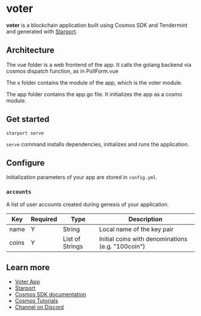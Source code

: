 # voter

**voter** is a blockchain application built using Cosmos SDK and Tendermint and generated with [Starport](https://github.com/tendermint/starport).

## Architecture

The vue folder is a web frontend of the app. It calls the golang backend via cosmos dispatch
function, as in PollForm.vue

The x folder contains the module of the app, which is the voter module.

The app folder contains the app.go file. It initializes the app as a cosmo module.

## Get started

```
starport serve
```

`serve` command installs dependencies, initializes and runs the application.

## Configure

Initialization parameters of your app are stored in `config.yml`.

### `accounts`

A list of user accounts created during genesis of your application.

| Key   | Required | Type            | Description                                       |
| ----- | -------- | --------------- | ------------------------------------------------- |
| name  | Y        | String          | Local name of the key pair                        |
| coins | Y        | List of Strings | Initial coins with denominations (e.g. "100coin") |

## Learn more

- [Voter App](https://tutorials.cosmos.network/voter/#x-voter-keeper-vote-go)
- [Starport](https://github.com/tendermint/starport)
- [Cosmos SDK documentation](https://docs.cosmos.network)
- [Cosmos Tutorials](https://tutorials.cosmos.network)
- [Channel on Discord](https://discord.gg/W8trcGV)
